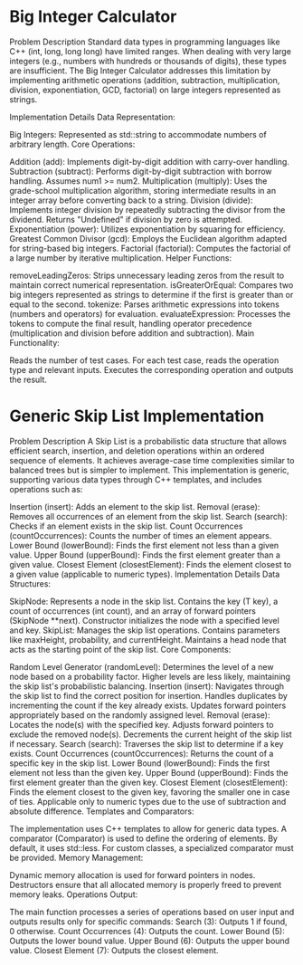 # Big Integer Calculator
Problem Description
Standard data types in programming languages like C++ (int, long, long long) have limited ranges. When dealing with very large integers (e.g., numbers with hundreds or thousands of digits), these types are insufficient. The Big Integer Calculator addresses this limitation by implementing arithmetic operations (addition, subtraction, multiplication, division, exponentiation, GCD, factorial) on large integers represented as strings.

Implementation Details
Data Representation:

Big Integers: Represented as std::string to accommodate numbers of arbitrary length.
Core Operations:

Addition (add): Implements digit-by-digit addition with carry-over handling.
Subtraction (subtract): Performs digit-by-digit subtraction with borrow handling. Assumes num1 >= num2.
Multiplication (multiply): Uses the grade-school multiplication algorithm, storing intermediate results in an integer array before converting back to a string.
Division (divide): Implements integer division by repeatedly subtracting the divisor from the dividend. Returns "Undefined" if division by zero is attempted.
Exponentiation (power): Utilizes exponentiation by squaring for efficiency.
Greatest Common Divisor (gcd): Employs the Euclidean algorithm adapted for string-based big integers.
Factorial (factorial): Computes the factorial of a large number by iterative multiplication.
Helper Functions:

removeLeadingZeros: Strips unnecessary leading zeros from the result to maintain correct numerical representation.
isGreaterOrEqual: Compares two big integers represented as strings to determine if the first is greater than or equal to the second.
tokenize: Parses arithmetic expressions into tokens (numbers and operators) for evaluation.
evaluateExpression: Processes the tokens to compute the final result, handling operator precedence (multiplication and division before addition and subtraction).
Main Functionality:

Reads the number of test cases.
For each test case, reads the operation type and relevant inputs.
Executes the corresponding operation and outputs the result.

# Generic Skip List Implementation
Problem Description
A Skip List is a probabilistic data structure that allows efficient search, insertion, and deletion operations within an ordered sequence of elements. It achieves average-case time complexities similar to balanced trees but is simpler to implement. This implementation is generic, supporting various data types through C++ templates, and includes operations such as:

Insertion (insert): Adds an element to the skip list.
Removal (erase): Removes all occurrences of an element from the skip list.
Search (search): Checks if an element exists in the skip list.
Count Occurrences (countOccurrences): Counts the number of times an element appears.
Lower Bound (lowerBound): Finds the first element not less than a given value.
Upper Bound (upperBound): Finds the first element greater than a given value.
Closest Element (closestElement): Finds the element closest to a given value (applicable to numeric types).
Implementation Details
Data Structures:

SkipNode:
Represents a node in the skip list.
Contains the key (T key), a count of occurrences (int count), and an array of forward pointers (SkipNode<T> **next).
Constructor initializes the node with a specified level and key.
SkipList:
Manages the skip list operations.
Contains parameters like maxHeight, probability, and currentHeight.
Maintains a head node that acts as the starting point of the skip list.
Core Components:

Random Level Generator (randomLevel):
Determines the level of a new node based on a probability factor.
Higher levels are less likely, maintaining the skip list's probabilistic balancing.
Insertion (insert):
Navigates through the skip list to find the correct position for insertion.
Handles duplicates by incrementing the count if the key already exists.
Updates forward pointers appropriately based on the randomly assigned level.
Removal (erase):
Locates the node(s) with the specified key.
Adjusts forward pointers to exclude the removed node(s).
Decrements the current height of the skip list if necessary.
Search (search):
Traverses the skip list to determine if a key exists.
Count Occurrences (countOccurrences):
Returns the count of a specific key in the skip list.
Lower Bound (lowerBound):
Finds the first element not less than the given key.
Upper Bound (upperBound):
Finds the first element greater than the given key.
Closest Element (closestElement):
Finds the element closest to the given key, favoring the smaller one in case of ties.
Applicable only to numeric types due to the use of subtraction and absolute difference.
Templates and Comparators:

The implementation uses C++ templates to allow for generic data types.
A comparator (Comparator) is used to define the ordering of elements. By default, it uses std::less<T>.
For custom classes, a specialized comparator must be provided.
Memory Management:

Dynamic memory allocation is used for forward pointers in nodes.
Destructors ensure that all allocated memory is properly freed to prevent memory leaks.
Operations Output:

The main function processes a series of operations based on user input and outputs results only for specific commands:
Search (3): Outputs 1 if found, 0 otherwise.
Count Occurrences (4): Outputs the count.
Lower Bound (5): Outputs the lower bound value.
Upper Bound (6): Outputs the upper bound value.
Closest Element (7): Outputs the closest element.
